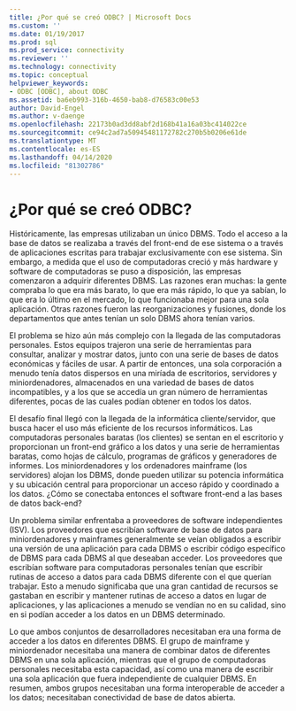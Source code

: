 ```yaml
---
title: ¿Por qué se creó ODBC? | Microsoft Docs
ms.custom: ''
ms.date: 01/19/2017
ms.prod: sql
ms.prod_service: connectivity
ms.reviewer: ''
ms.technology: connectivity
ms.topic: conceptual
helpviewer_keywords:
- ODBC [ODBC], about ODBC
ms.assetid: ba6eb993-316b-4650-bab8-d76583c00e53
author: David-Engel
ms.author: v-daenge
ms.openlocfilehash: 22173b0ad3dd8abf2d168b41a16a03bc414022ce
ms.sourcegitcommit: ce94c2ad7a50945481172782c270b5b0206e61de
ms.translationtype: MT
ms.contentlocale: es-ES
ms.lasthandoff: 04/14/2020
ms.locfileid: "81302786"
---
```

# <a name="why-was-odbc-created"></a>¿Por qué se creó ODBC?
Históricamente, las empresas utilizaban un único DBMS. Todo el acceso a la base de datos se realizaba a través del front-end de ese sistema o a través de aplicaciones escritas para trabajar exclusivamente con ese sistema. Sin embargo, a medida que el uso de computadoras creció y más hardware y software de computadoras se puso a disposición, las empresas comenzaron a adquirir diferentes DBMS. Las razones eran muchas: la gente compraba lo que era más barato, lo que era más rápido, lo que ya sabían, lo que era lo último en el mercado, lo que funcionaba mejor para una sola aplicación. Otras razones fueron las reorganizaciones y fusiones, donde los departamentos que antes tenían un solo DBMS ahora tenían varios.  
  
 El problema se hizo aún más complejo con la llegada de las computadoras personales. Estos equipos trajeron una serie de herramientas para consultar, analizar y mostrar datos, junto con una serie de bases de datos económicas y fáciles de usar. A partir de entonces, una sola corporación a menudo tenía datos dispersos en una miríada de escritorios, servidores y miniordenadores, almacenados en una variedad de bases de datos incompatibles, y a los que se accedía un gran número de herramientas diferentes, pocas de las cuales podían obtener en todos los datos.  
  
 El desafío final llegó con la llegada de la informática cliente/servidor, que busca hacer el uso más eficiente de los recursos informáticos. Las computadoras personales baratas (los clientes) se sentan en el escritorio y proporcionan un front-end gráfico a los datos y una serie de herramientas baratas, como hojas de cálculo, programas de gráficos y generadores de informes. Los miniordenadores y los ordenadores mainframe (los servidores) alojan los DBMS, donde pueden utilizar su potencia informática y su ubicación central para proporcionar un acceso rápido y coordinado a los datos. ¿Cómo se conectaba entonces el software front-end a las bases de datos back-end?  
  
 Un problema similar enfrentaba a proveedores de software independientes (ISV). Los proveedores que escribían software de base de datos para miniordenadores y mainframes generalmente se veían obligados a escribir una versión de una aplicación para cada DBMS o escribir código específico de DBMS para cada DBMS al que deseaban acceder. Los proveedores que escribían software para computadoras personales tenían que escribir rutinas de acceso a datos para cada DBMS diferente con el que querían trabajar. Esto a menudo significaba que una gran cantidad de recursos se gastaban en escribir y mantener rutinas de acceso a datos en lugar de aplicaciones, y las aplicaciones a menudo se vendían no en su calidad, sino en si podían acceder a los datos en un DBMS determinado.  
  
 Lo que ambos conjuntos de desarrolladores necesitaban era una forma de acceder a los datos en diferentes DBMS. El grupo de mainframe y miniordenador necesitaba una manera de combinar datos de diferentes DBMS en una sola aplicación, mientras que el grupo de computadoras personales necesitaba esta capacidad, así como una manera de escribir una sola aplicación que fuera independiente de cualquier DBMS. En resumen, ambos grupos necesitaban una forma interoperable de acceder a los datos; necesitaban conectividad de base de datos abierta.
